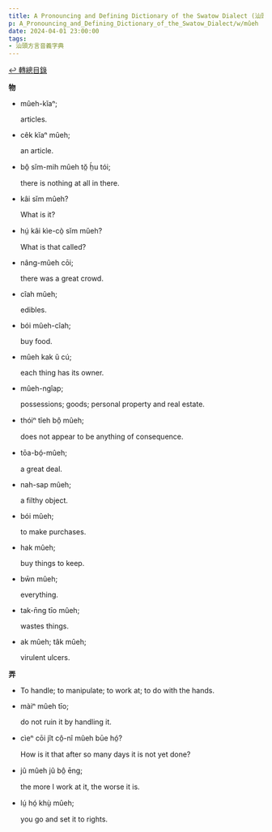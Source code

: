 ```yaml
---
title: A Pronouncing and Defining Dictionary of the Swatow Dialect (汕頭方言音義字典) / mûeh
p: A_Pronouncing_and_Defining_Dictionary_of_the_Swatow_Dialect/w/mûeh
date: 2024-04-01 23:00:00
tags: 
- 汕頭方言音義字典
---
```


[↩️ 轉總目錄](/A_Pronouncing_and_Defining_Dictionary_of_the_Swatow_Dialect)


**物**

- mûeh-kĭaⁿ;

  articles.

- cêk kĭaⁿ mûeh;

  an article.

- bô̤ sĭm-mih mûeh tŏ̤ h̤́u tói;

  there is nothing at all in there.

- kâi sĭm mûeh?

  What is it?

- hṳ́ kâi kìe-cò̤ sĭm mŭeh?

  What is that called?

- nâng-mûeh cōi;

  there was a great crowd.

- cîah mûeh;

  edibles.

- bói mûeh-cîah;

  buy food.

- mûeh kak ŭ cú;

  each thing has its owner.

- mûeh-ngîap;

  possessions; goods; personal property and real estate.

- thóiⁿ tîeh bô̤ mûeh;

  does not appear to be anything of consequence.

- tōa-bó̤-mûeh;

  a great deal.

- nah-sap mûeh;

  a filthy object.

- bói mûeh;

  to make purchases.

- hak mûeh;

  buy things to keep.

- bw̄n mûeh;

  everything.

- tak-n̄ng tīo mûeh;

  wastes things.

- ak mûeh; tâk mûeh;

  virulent ulcers.

**弄**
- To handle; to manipulate; to work at; to do with the hands.

- màiⁿ mûeh tīo;

  do not ruin it by handling it.

- cìeⁿ cōi jît cô̤-nî mûeh būe hó̤?

  How is it that after so many days it is not yet done?

- jû mûeh jû bô̤ ēng;

  the more I work at it, the worse it is.

- lṳ́ hó̤ khṳ̀ mûeh;

  you go and set it to rights.